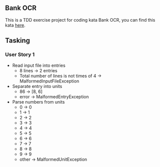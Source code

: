 ## Bank OCR
This is a TDD exercise project for coding kata Bank OCR, you can find this kata [here](http://codingdojo.org/kata/BankOCR/).

## Tasking

### User Story 1
* Read input file into entries
  * 8 lines -> 2 entries
  * Total number of lines is not times of 4 -> MalformedInputFileException 
* Separate entry into units
  * 86 -> [8, 6]
  * error -> MalformedEntryException
* Parse numbers from units
  * 0 -> 0
  * 1 -> 1
  * 2 -> 2
  * 3 -> 3
  * 4 -> 4
  * 5 -> 5
  * 6 -> 6
  * 7 -> 7
  * 8 -> 8
  * 9 -> 9
  * other -> MalformedUnitException
